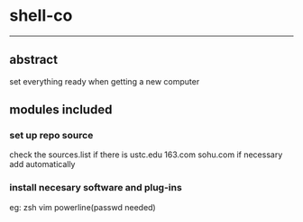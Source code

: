 # shell-co
------------------------------------------
## abstract

set everything ready when getting a new computer

## modules included

### set up repo source
check the sources.list if there is ustc.edu 163.com sohu.com if necessary add automatically

### install necesary software and plug-ins
eg: zsh vim powerline(passwd needed)
